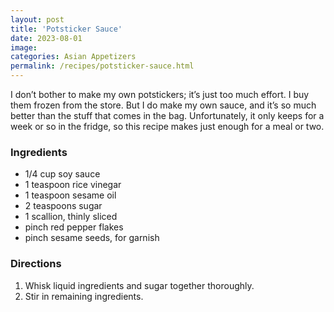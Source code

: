 ```yaml
---
layout: post
title: 'Potsticker Sauce'
date: 2023-08-01
image:
categories: Asian Appetizers
permalink: /recipes/potsticker-sauce.html
---
```


I don’t bother to make my own potstickers; it’s just too much effort. I buy them frozen from the store. But I do make my own sauce, and it’s so much better than the stuff that comes in the bag. Unfortunately, it only keeps for a week or so in the fridge, so this recipe makes just enough for a meal or two.

### Ingredients

- 1/4 cup soy sauce
- 1 teaspoon rice vinegar
- 1 teaspoon sesame oil
- 2 teaspoons sugar
- 1 scallion, thinly sliced
- pinch red pepper flakes
- pinch sesame seeds, for garnish

### Directions

1. Whisk liquid ingredients and sugar together thoroughly.
2. Stir in remaining ingredients.
